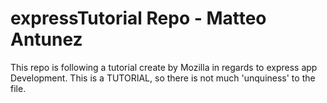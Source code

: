 # expressTutorial Repo - Matteo Antunez
This repo is following a tutorial create by Mozilla in regards to express app Development. This is a TUTORIAL, so there is not much 'unquiness' to the file.
